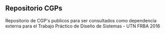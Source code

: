 Repositorio CGPs
-------------------

Repositorio de CGP's publicos para ser consultados como dependencia externa para el Trabajo Práctico de Diseño de Sistemas - UTN FRBA 2016
